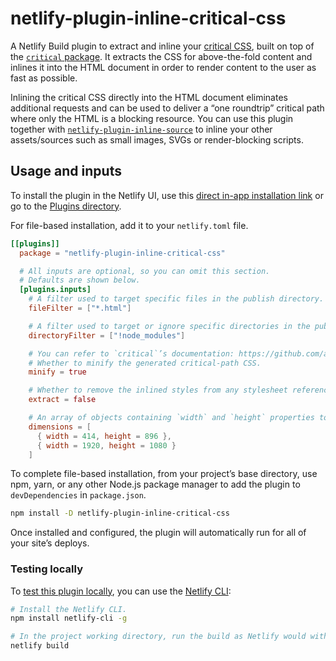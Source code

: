 # netlify-plugin-inline-critical-css

A Netlify Build plugin to extract and inline your [critical CSS](https://web.dev/extract-critical-css/), built on top of the [`critical` package](https://github.com/addyosmani/critical). It extracts the CSS for above-the-fold content and inlines it into the HTML document in order to render content to the user as fast as possible.

Inlining the critical CSS directly into the HTML document eliminates additional requests and can be used to deliver a “one roundtrip” critical path where only the HTML is a blocking resource. You can use this plugin together with [`netlify-plugin-inline-source`](https://github.com/tom-bonnike/netlify-plugin-inline-source) to inline your other assets/sources such as small images, SVGs or render-blocking scripts.

## Usage and inputs

To install the plugin in the Netlify UI, use this [direct in-app installation link](https://app.netlify.com/plugins/netlify-plugin-inline-critical-css/install) or go to the [Plugins directory](https://app.netlify.com/plugins).

For file-based installation, add it to your `netlify.toml` file.

```toml
[[plugins]]
  package = "netlify-plugin-inline-critical-css"

  # All inputs are optional, so you can omit this section.
  # Defaults are shown below.
  [plugins.inputs]
    # A filter used to target specific files in the publish directory. Be sure to only target HTML files. This option is passed onto the readdirp library, see https://github.com/paulmillr/readdirp#options for more info.
    fileFilter = ["*.html"]

    # A filter used to target or ignore specific directories in the publish directory. This option is passed onto the readdirp library, see https://github.com/paulmillr/readdirp#options for more info.
    directoryFilter = ["!node_modules"]

    # You can refer to `critical`’s documentation: https://github.com/addyosmani/critical for all options below.
    # Whether to minify the generated critical-path CSS.
    minify = true

    # Whether to remove the inlined styles from any stylesheet referenced in the HTML. Use with caution. Removing the critical CSS per page results in a unique async loaded CSS file for every page, meaning you can’t rely on cache across multiple pages.
    extract = false

    # An array of objects containing `width` and `height` properties to deliver critical CSS for multiple screen resolutions.
    dimensions = [
      { width = 414, height = 896 },
      { width = 1920, height = 1080 }
    ]
```

To complete file-based installation, from your project’s base directory, use npm, yarn, or any other Node.js package manager to add the plugin to `devDependencies` in `package.json`.

```bash
npm install -D netlify-plugin-inline-critical-css
```

Once installed and configured, the plugin will automatically run for all of your site’s deploys.

### Testing locally

To [test this plugin locally](https://docs.netlify.com/configure-builds/build-plugins/create-plugins/#local-plugins), you can use the [Netlify CLI](https://docs.netlify.com/cli/get-started/#run-builds-locally):

```bash
# Install the Netlify CLI.
npm install netlify-cli -g

# In the project working directory, run the build as Netlify would with the build bot.
netlify build
```
